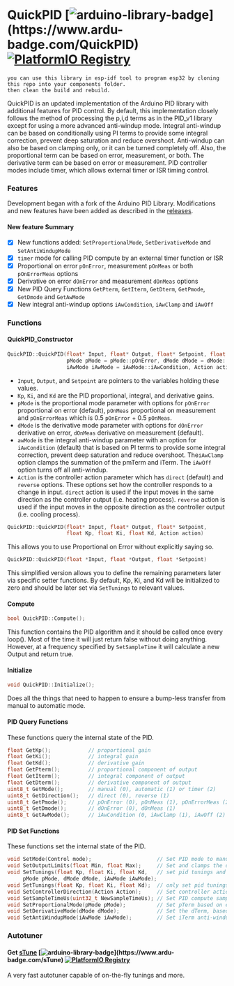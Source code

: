 # QuickPID   [![arduino-library-badge](https://www.ardu-badge.com/badge/QuickPID.svg?)](https://www.ardu-badge.com/QuickPID) [![PlatformIO Registry](https://badges.registry.platformio.org/packages/dlloydev/library/QuickPID.svg)](https://registry.platformio.org/packages/libraries/dlloydev/QuickPID)
```
you can use this library in esp-idf tool to program esp32 by cloning this repo into your components folder.
then clean the build and rebuild.
```
QuickPID is an updated implementation of the Arduino PID library with additional features for PID control. By default, this implementation closely follows the method of processing the p,i,d terms as in the PID_v1 library except for using a more advanced anti-windup mode. Integral anti-windup can be based on conditionally using PI terms to provide some integral correction, prevent deep saturation and reduce overshoot. Anti-windup can also be based on clamping only, or it can be turned completely off. Also, the proportional term can be based on error, measurement, or both. The derivative term can be based on error or measurement.  PID controller modes include timer, which allows external timer or ISR timing control.

### Features

Development began with a fork of the Arduino PID Library. Modifications and new features have been added as described in the [releases](https://github.com/Dlloydev/QuickPID/releases).

#### New feature Summary

- [x] New functions added: `SetProportionalMode`, `SetDerivativeMode` and `SetAntiWindupMode`
- [x] `timer` mode for calling PID compute by an external timer function or ISR
- [x] Proportional on error `pOnError`, measurement `pOnMeas` or both `pOnErrorMeas` options
- [x] Derivative on error `dOnError` and measurement `dOnMeas` options
- [x] New PID Query Functions `GetPterm`, `GetIterm`, `GetDterm`, `GetPmode`, `GetDmode` and `GetAwMode`
- [x] New integral anti-windup options `iAwCondition`, `iAwClamp` and `iAwOff`

### Functions

#### QuickPID_Constructor

```c++
QuickPID::QuickPID(float* Input, float* Output, float* Setpoint, float Kp, float Ki, float Kd,
                   pMode pMode = pMode::pOnError, dMode dMode = dMode::dOnMeas,
                   iAwMode iAwMode = iAwMode::iAwCondition, Action action = Action::direct)
```

- `Input`, `Output`, and `Setpoint` are pointers to the variables holding these values.
- `Kp`, `Ki`, and `Kd` are the PID proportional, integral, and derivative gains.
- `pMode` is the proportional mode parameter with options for `pOnError` proportional on error (default), `pOnMeas`  proportional on measurement and `pOnErrorMeas` which is 0.5 `pOnError` + 0.5 `pOnMeas`.
- `dMode` is the derivative mode parameter with options for `dOnError` derivative on error, `dOnMeas` derivative on measurement (default).
- `awMode` is the integral anti-windup parameter with an option for `iAwCondition`  (default) that is based on PI terms to provide some integral correction, prevent deep saturation and reduce overshoot. The`iAwClamp` option clamps the summation of the pmTerm and iTerm. The `iAwOff` option turns off all anti-windup.
- `Action` is the controller action parameter which has `direct` (default)  and `reverse` options. These options set how the controller responds to a change in input.  `direct` action is used if the input moves in the same direction as the controller output (i.e. heating process). `reverse` action is used if the input moves in the opposite direction as the controller output (i.e. cooling process).

```c++
QuickPID::QuickPID(float* Input, float* Output, float* Setpoint,
                   float Kp, float Ki, float Kd, Action action)
```

This allows you to use Proportional on Error without explicitly saying so.

```c++
QuickPID::QuickPID(float *Input, float *Output, float *Setpoint)
```

This simplified version allows you to define the remaining parameters later via specific setter functions. By default, Kp, Ki, and Kd will be initialized to zero and should be later set via `SetTunings` to relevant values.

#### Compute

```c++
bool QuickPID::Compute();
```

This function contains the PID algorithm and it should be called once every loop(). Most of the time it will just return false without doing anything. However, at a  frequency specified by `SetSampleTime` it will calculate a new Output and return true.

#### Initialize

```c++
void QuickPID::Initialize();
```

Does all the things that need to happen to ensure a bump-less transfer from manual to automatic mode.

#### PID Query Functions

These functions query the internal state of the PID.

```c++
float GetKp();            // proportional gain
float GetKi();            // integral gain
float GetKd();            // derivative gain
float GetPterm();         // proportional component of output
float GetIterm();         // integral component of output
float GetDterm();         // derivative component of output
uint8_t GetMode();        // manual (0), automatic (1) or timer (2)
uint8_t GetDirection();   // direct (0), reverse (1)
uint8_t GetPmode();       // pOnError (0), pOnMeas (1), pOnErrorMeas (2)
uint8_t GetDmode();       // dOnError (0), dOnMeas (1)
uint8_t GetAwMode();      // iAwCondition (0, iAwClamp (1), iAwOff (2)
```

#### PID Set Functions

These functions set the internal state of the PID.

```c++
void SetMode(Control mode);                     // Set PID mode to manual, automatic or timer
void SetOutputLimits(float Min, float Max);     // Set and clamps the output to (0-255 by default)
void SetTunings(float Kp, float Ki, float Kd,   // set pid tunings and all computational modes
     pMode pMode, dMode dMode, iAwMode iAwMode);
void SetTunings(float Kp, float Ki, float Kd);  // only set pid tunings, other pid modes are unchanged
void SetControllerDirection(Action Action);     // Set controller action to direct (default) or reverse
void SetSampleTimeUs(uint32_t NewSampleTimeUs); // Set PID compute sample time, default = 100000 µs
void SetProportionalMode(pMode pMode);          // Set pTerm based on error (default), measurement, or both
void SetDerivativeMode(dMode dMode);            // Set the dTerm, based error or measurement (default).
void SetAntiWindupMode(iAwMode iAwMode);        // Set iTerm anti-windup to iAwCondition, iAwClamp or iAwOff
```

### Autotuner

#### Get  [sTune](https://github.com/Dlloydev/sTune)   [![arduino-library-badge](https://www.ardu-badge.com/badge/sTune.svg?)](https://www.ardu-badge.com/sTune)  [![PlatformIO Registry](https://badges.registry.platformio.org/packages/dlloydev/library/sTune.svg)](https://registry.platformio.org/packages/libraries/dlloydev/sTune)

A very fast autotuner capable of on-the-fly tunings and more.
